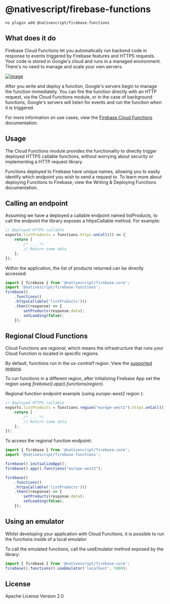 # @nativescript/firebase-functions

```cli
ns plugin add @nativescript/firebase-functions
```

## What does it do

Firebase Cloud Functions let you automatically run backend code in response to events triggered by Firebase features and HTTPS requests. Your code is stored in Google's cloud and runs in a managed environment. There's no need to manage and scale your own servers.

[![image](https://img.youtube.com/vi/vr0Gfvp5v1A/hqdefault.jpg)](https://www.youtube.com/watch?v=vr0Gfvp5v1A)

After you write and deploy a function, Google's servers begin to manage the function immediately. You can fire the function directly with an HTTP request, via the Cloud Functions module, or in the case of background functions, Google's servers will listen for events and run the function when it is triggered.

For more information on use cases, view the [Firebase Cloud Functions](https://firebase.google.com/docs/functions/use-cases) documentation.

## Usage

The Cloud Functions module provides the functionality to directly trigger deployed HTTPS callable functions, without worrying about security or implementing a HTTP request library.

Functions deployed to Firebase have unique names, allowing you to easily identify which endpoint you wish to send a request to. To learn more about deploying Functions to Firebase, view the Writing & Deploying Functions documentation.

## Calling an endpoint

Assuming we have a deployed a callable endpoint named listProducts, to call the endpoint the library exposes a httpsCallable method. For example:

```ts
// Deployed HTTPS callable
exports.listProducts = functions.https.onCall(() => {
	return [
		/* ... */
		// Return some data
	];
});
```

Within the application, the list of products returned can be directly accessed:

```ts
import { firebase } from '@nativescript/firebase-core';
import '@nativescript/firebase-functions';
firebase()
	.functions()
	.httpsCallable('listProducts')()
	.then((response) => {
		setProducts(response.data);
		setLoading(false);
	});
```

## Regional Cloud Functions
Cloud Functions are _regional_, which means the infrastructure that runs your Cloud Function is located in specific regions.

By default, functions run in the _us-central1_ region. View the [supported regions](https://firebase.google.com/docs/functions/locations).

To run functions in a different region, after initializing Firebase App set the region using _firebase().app().functions(region)_.

Regional function endpoint example (using _europe-west2_ region ):
```ts
// Deployed HTTPS callable
exports.listProducts = functions.region("europe-west2").https.onCall(() => {
	return [
		/* ... */
		// Return some data
	];
});
```

To access the regional function endpoint:
```ts
import { firebase } from '@nativescript/firebase-core';
import '@nativescript/firebase-functions';

firebase().initializeApp();
firebase().app().functions("europe-west2");

firebase()
	.functions()
	.httpsCallable('listProducts')()
	.then((response) => {
		setProducts(response.data);
		setLoading(false);
	});
```

## Using an emulator

Whilst developing your application with Cloud Functions, it is possible to run the functions inside of a local emulator.

To call the emulated functions, call the useEmulator method exposed by the library:

```ts
import { firebase } from '@nativescript/firebase-core';
firebase().functions().useEmulator('localhost', 5000);
```

## License

Apache License Version 2.0
